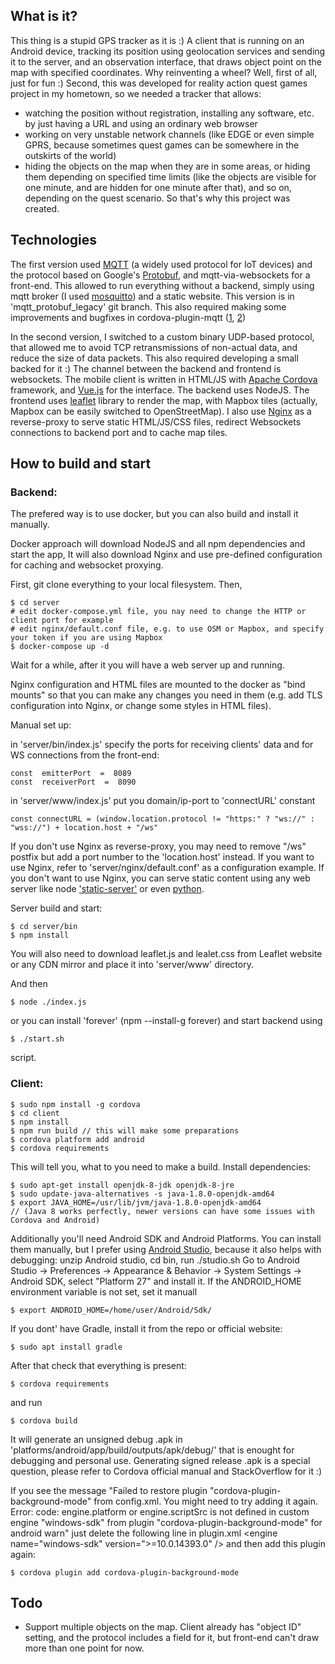 ﻿
## What is it?
This thing is a stupid GPS tracker as it is :)
A client that is running on an Android device, tracking its position using geolocation services and sending it to the server, and an observation interface, that draws object point on the map with specified coordinates.
Why reinventing a wheel? Well, first of all, just for fun :) Second, this was developed for reality action quest games project in my hometown, so we needed a tracker that allows:
- watching the position without registration, installing any software, etc. by just having a URL and using an ordinary web browser 
- working on very unstable network channels (like EDGE or even simple GPRS, because sometimes quest games can be somewhere in the outskirts of the world)
- hiding the objects on the map when they are in some areas, or hiding them depending on specified time limits (like the objects are visible for one minute, and are hidden for one minute after that), and so on, depending on the quest scenario.
So that's why this project was created.

## Technologies
The first version used [MQTT](http://mqtt.org/) (a widely used protocol for IoT devices) and the protocol based on Google's [Protobuf](https://developers.google.com/protocol-buffers/?hl=ru), and mqtt-via-websockets for a front-end. This allowed to run everything without a backend, simply using mqtt broker (I used [mosquitto](https://mosquitto.org/)) and a static website. This version is in 'mqtt_protobuf_legacy' git branch.
This also required making some improvements and bugfixes in cordova-plugin-mqtt ([1](https://github.com/arcoirislabs/cordova-plugin-mqtt/pull/41), [2](https://github.com/arcoirislabs/cordova-plugin-mqtt/pull/42))

In the second version, I switched to a custom binary UDP-based protocol, that allowed me to avoid TCP retransmissions of non-actual data, and reduce the size of data packets. This also required developing  a small backed for it :) The channel between the backend and frontend is websockets.
The mobile client is written in HTML/JS with [Apache Cordova](https://cordova.apache.org/) framework, and [Vue.js](https://vuejs.org/) for the interface.
The backend uses NodeJS.
The frontend uses [leaflet](https://leafletjs.com/) library to render the map, with Mapbox tiles (actually, Mapbox can be easily switched to OpenStreetMap).
I also use [Nginx](https://nginx.org/) as a reverse-proxy to serve static HTML/JS/CSS files, redirect Websockets connections to backend port and to cache map tiles.

## How to build and start
### Backend:

The prefered way is to use docker, but you can also build and install it manually.

Docker approach will download NodeJS and all npm dependencies and start the app, It will also download Nginx and use pre-defined configuration for caching and websocket proxying.

First, git clone everything to your local filesystem. Then,

    $ cd server
    # edit docker-compose.yml file, you nay need to change the HTTP or client port for example
    # edit nginx/default.conf file, e.g. to use OSM or Mapbox, and specify your token if you are using Mapbox
    $ docker-compose up -d

Wait for a while, after it you will have a web server up and running.

Nginx configuration and HTML files are mounted to the docker as "bind mounts" so that you can make any changes you need in them (e.g. add TLS configuration into Nginx, or change some styles in HTML files).

Manual set up:

in 'server/bin/index.js' specify the ports for receiving clients' data and for WS connections from the front-end:

    const  emitterPort  =  8089
    const  receiverPort  =  8090

in 'server/www/index.js' put you domain/ip-port to 'connectURL'  constant

    const connectURL = (window.location.protocol != "https:" ? "ws://" : "wss://") + location.host + "/ws"

If you don't use Nginx as reverse-proxy, you may need to remove "/ws" postfix but add a port number to the 'location.host' instead. If you want to use Nginx, refer to 'server/nginx/default.conf' as a configuration example.
If you don't want to use Nginx, you can serve static content  using any web server like node ['static-server'](https://www.npmjs.com/package/static-server) or even [python](https://docs.python.org/2/library/simplehttpserver.html).

Server build and start:

    $ cd server/bin
    $ npm install

You will also need to download leaflet.js and lealet.css from Leaflet website or any CDN mirror and place it into 'server/www' directory.

And then

    $ node ./index.js

or you can install 'forever' (npm --install-g forever) and start backend using 

    $ ./start.sh

script.

### Client:

    $ sudo npm install -g cordova
    $ cd client
    $ npm install
    $ npm run build // this will make some preparations
    $ cordova platform add android
    $ cordova requirements

This will tell you, what to you need to make a build.
Install dependencies:

    $ sudo apt-get install openjdk-8-jdk openjdk-8-jre
    $ sudo update-java-alternatives -s java-1.8.0-openjdk-amd64
    $ export JAVA_HOME=/usr/lib/jvm/java-1.8.0-openjdk-amd64
    // (Java 8 works perfectly, newer versions can have some issues with Cordova and Android)

Additionally you'll need Android SDK and Android Platforms. You can install them manually, but I prefer using [Android Studio](https://developer.android.com/studio), because it also helps with debugging:
unzip Android studio, cd bin, run ./studio.sh
Go to 
Android Studio -> Preferences -> Appearance & Behavior -> System Settings -> Android SDK, select "Platform 27" and install it.
If the ANDROID_HOME environment variable is not set, set it manuall

    $ export ANDROID_HOME=/home/user/Android/Sdk/

If you dont' have Gradle, install it from the repo or official website:

    $ sudo apt install gradle

After that check that everything is present:

    $ cordova requirements

and run

    $ cordova build

It will generate an unsigned debug   .apk in 'platforms/android/app/build/outputs/apk/debug/' that is enought for debugging and personal use. Generating signed release .apk is a special question, please refer to Cordova official manual and StackOverflow for it :)

If you see the message 
"Failed to restore plugin "cordova-plugin-background-mode" from config.xml. You might need to try adding it again. Error: code: engine.platform or engine.scriptSrc is not defined in custom engine "windows-sdk" from plugin "cordova-plugin-background-mode" for android warn"
just delete the following line in plugin.xml
&lt;engine name="windows-sdk" version=">=10.0.14393.0" /&gt;
and then add this plugin again:

    $ cordova plugin add cordova-plugin-background-mode

## Todo
- Support multiple objects on the map. Client already has "object ID" setting, and the protocol includes a field for it, but front-end can't draw more than one point for now.
